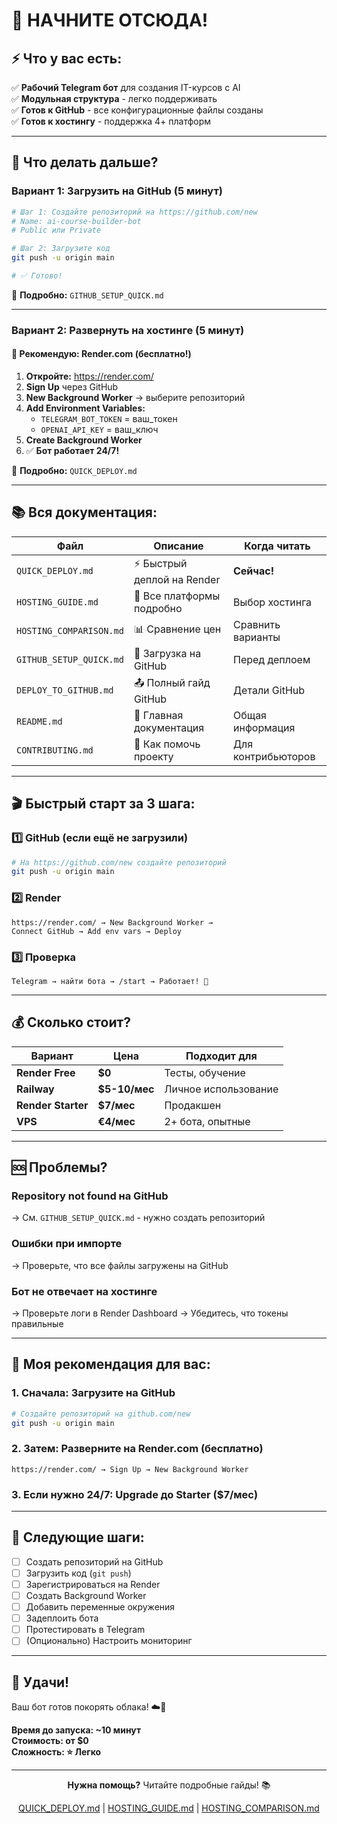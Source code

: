 # 🚀 НАЧНИТЕ ОТСЮДА!

## ⚡ Что у вас есть:

✅ **Рабочий Telegram бот** для создания IT-курсов с AI  
✅ **Модульная структура** - легко поддерживать  
✅ **Готов к GitHub** - все конфигурационные файлы созданы  
✅ **Готов к хостингу** - поддержка 4+ платформ  

---

## 🎯 Что делать дальше?

### Вариант 1: Загрузить на GitHub (5 минут)

```bash
# Шаг 1: Создайте репозиторий на https://github.com/new
# Name: ai-course-builder-bot
# Public или Private

# Шаг 2: Загрузите код
git push -u origin main

# ✅ Готово!
```

📖 **Подробно:** `GITHUB_SETUP_QUICK.md`

---

### Вариант 2: Развернуть на хостинге (5 минут)

#### 🥇 Рекомендую: Render.com (бесплатно!)

1. **Откройте:** https://render.com/
2. **Sign Up** через GitHub
3. **New Background Worker** → выберите репозиторий
4. **Add Environment Variables:**
   - `TELEGRAM_BOT_TOKEN` = ваш_токен
   - `OPENAI_API_KEY` = ваш_ключ
5. **Create Background Worker**
6. ✅ **Бот работает 24/7!**

📖 **Подробно:** `QUICK_DEPLOY.md`

---

## 📚 Вся документация:

| Файл | Описание | Когда читать |
|------|----------|--------------|
| `QUICK_DEPLOY.md` | ⚡ Быстрый деплой на Render | **Сейчас!** |
| `HOSTING_GUIDE.md` | 📖 Все платформы подробно | Выбор хостинга |
| `HOSTING_COMPARISON.md` | 📊 Сравнение цен | Сравнить варианты |
| `GITHUB_SETUP_QUICK.md` | 🐙 Загрузка на GitHub | Перед деплоем |
| `DEPLOY_TO_GITHUB.md` | 📤 Полный гайд GitHub | Детали GitHub |
| `README.md` | 📘 Главная документация | Общая информация |
| `CONTRIBUTING.md` | 🤝 Как помочь проекту | Для контрибьюторов |

---

## 🎬 Быстрый старт за 3 шага:

### 1️⃣ GitHub (если ещё не загрузили)
```bash
# На https://github.com/new создайте репозиторий
git push -u origin main
```

### 2️⃣ Render
```
https://render.com/ → New Background Worker → 
Connect GitHub → Add env vars → Deploy
```

### 3️⃣ Проверка
```
Telegram → найти бота → /start → Работает! 🎉
```

---

## 💰 Сколько стоит?

| Вариант | Цена | Подходит для |
|---------|------|--------------|
| **Render Free** | **$0** | Тесты, обучение |
| **Railway** | **$5-10/мес** | Личное использование |
| **Render Starter** | **$7/мес** | Продакшен |
| **VPS** | **€4/мес** | 2+ бота, опытные |

---

## 🆘 Проблемы?

### Repository not found на GitHub
→ См. `GITHUB_SETUP_QUICK.md` - нужно создать репозиторий

### Ошибки при импорте
→ Проверьте, что все файлы загружены на GitHub

### Бот не отвечает на хостинге
→ Проверьте логи в Render Dashboard
→ Убедитесь, что токены правильные

---

## 🎯 Моя рекомендация для вас:

### 1. **Сначала:** Загрузите на GitHub
```bash
# Создайте репозиторий на github.com/new
git push -u origin main
```

### 2. **Затем:** Разверните на Render.com (бесплатно)
```
https://render.com/ → Sign Up → New Background Worker
```

### 3. **Если нужно 24/7:** Upgrade до Starter ($7/мес)

---

## 📖 Следующие шаги:

- [ ] Создать репозиторий на GitHub
- [ ] Загрузить код (`git push`)
- [ ] Зарегистрироваться на Render
- [ ] Создать Background Worker
- [ ] Добавить переменные окружения
- [ ] Задеплоить бота
- [ ] Протестировать в Telegram
- [ ] (Опционально) Настроить мониторинг

---

## 🎉 Удачи!

Ваш бот готов покорять облака! ☁️🚀

**Время до запуска: ~10 минут**  
**Стоимость: от $0**  
**Сложность: ⭐ Легко**

---

<div align="center">

**Нужна помощь?** Читайте подробные гайды! 📚

[QUICK_DEPLOY.md](QUICK_DEPLOY.md) | [HOSTING_GUIDE.md](HOSTING_GUIDE.md) | [HOSTING_COMPARISON.md](HOSTING_COMPARISON.md)

</div>

